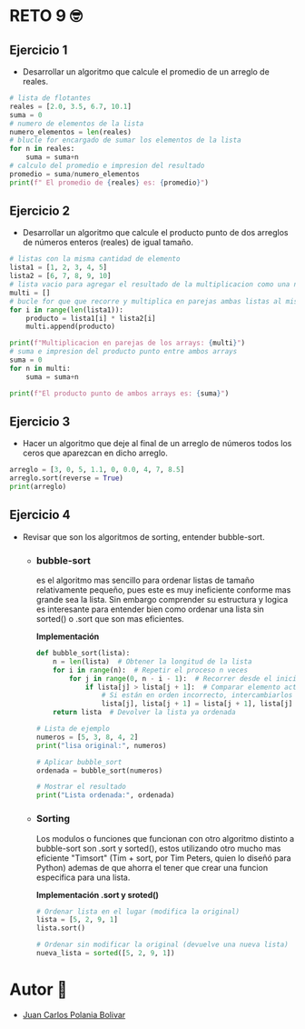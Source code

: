 # RETO 9 🤓

## Ejercicio 1
- Desarrollar un algoritmo que calcule el promedio de un arreglo de reales.
```python
# lista de flotantes
reales = [2.0, 3.5, 6.7, 10.1]
suma = 0
# numero de elementos de la lista
numero_elementos = len(reales)
# blucle for encargado de sumar los elementos de la lista
for n in reales:
    suma = suma+n
# calculo del promedio e impresion del resultado
promedio = suma/numero_elementos
print(f" El promedio de {reales} es: {promedio}")
```

## Ejercicio 2
- Desarrollar un algoritmo que calcule el producto punto de dos arreglos de números enteros (reales) de igual tamaño.
```python
# listas con la misma cantidad de elemento
lista1 = [1, 2, 3, 4, 5]
lista2 = [6, 7, 8, 9, 10]
# lista vacio para agregar el resultado de la multiplicacion como una nueva lista
multi = []
# bucle for que que recorre y multiplica en parejas ambas listas al mismo tiempo, gracias a que tienen la misma cantidad de elementos
for i in range(len(lista1)):
    producto = lista1[i] * lista2[i]
    multi.append(producto)

print(f"Multiplicacion en parejas de los arrays: {multi}")
# suma e impresion del producto punto entre ambos arrays
suma = 0
for n in multi:
    suma = suma+n

print(f"El producto punto de ambos arrays es: {suma}")
```

## Ejercicio 3
- Hacer un algoritmo que deje al final de un arreglo de números todos los ceros que aparezcan en dicho arreglo.
```python
arreglo = [3, 0, 5, 1.1, 0, 0.0, 4, 7, 8.5]
arreglo.sort(reverse = True) 
print(arreglo)
```

## Ejercicio 4
- Revisar que son los algoritmos de sorting, entender bubble-sort.

    - ### bubble-sort
       es el algoritmo mas sencillo para ordenar listas de tamaño relativamente pequeño, pues este es muy ineficiente conforme mas grande sea la lista. Sin embargo comprender su estructura y logica es interesante para entender bien como ordenar una lista sin sorted() o .sort que son mas eficientes.

        **Implementación**
        ```python
        def bubble_sort(lista):
            n = len(lista)  # Obtener la longitud de la lista
            for i in range(n):  # Repetir el proceso n veces
                for j in range(0, n - i - 1):  # Recorrer desde el inicio hasta el final "útil"
                    if lista[j] > lista[j + 1]:  # Comparar elemento actual con el siguiente
                        # Si están en orden incorrecto, intercambiarlos
                        lista[j], lista[j + 1] = lista[j + 1], lista[j]
            return lista  # Devolver la lista ya ordenada

        # Lista de ejemplo
        numeros = [5, 3, 8, 4, 2]
        print("lisa original:", numeros)

        # Aplicar bubble_sort
        ordenada = bubble_sort(numeros)

        # Mostrar el resultado
        print("Lista ordenada:", ordenada)

        ```

    - ### Sorting
       Los modulos o funciones que funcionan con otro algoritmo distinto a bubble-sort son .sort y sorted(), estos utilizando otro mucho mas eficiente "Timsort" (Tim + sort, por Tim Peters, quien lo diseñó para Python) ademas de que ahorra el tener que crear una funcion especifica para una lista.
       
        **Implementación .sort y sroted()**
        ```python
        # Ordenar lista en el lugar (modifica la original)
        lista = [5, 2, 9, 1]
        lista.sort()

        # Ordenar sin modificar la original (devuelve una nueva lista)
        nueva_lista = sorted([5, 2, 9, 1])
        ```

# Autor 🤖
- [Juan Carlos Polania Bolivar](https://github.com/Ciyuang)
